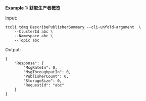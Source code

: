 **Example 1: 获取生产者概览**



Input: 

```
tccli tdmq DescribePublisherSummary --cli-unfold-argument  \
    --ClusterId abc \
    --Namespace abc \
    --Topic abc
```

Output: 
```
{
    "Response": {
        "MsgRateIn": 0,
        "MsgThroughputIn": 0,
        "PublisherCount": 0,
        "StorageSize": 0,
        "RequestId": "abc"
    }
}
```

